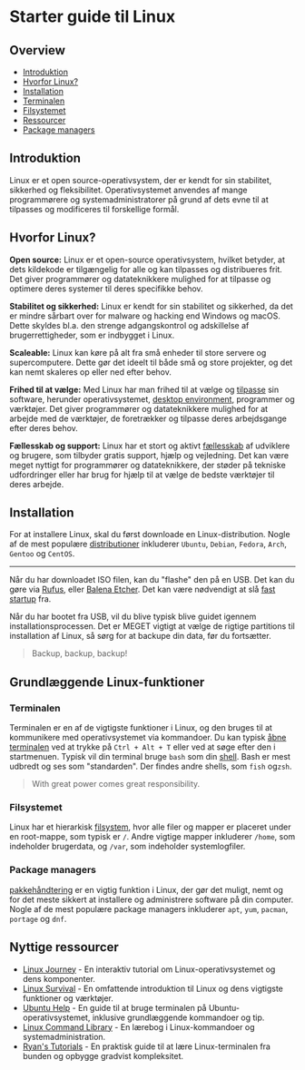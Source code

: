 # Starter guide til Linux

## Overview
- [Introduktion](#Introduktion)
- [Hvorfor Linux?](#hvorfor-linux)
- [Installation](#installation)
- [Terminalen](#terminalen)
- [Filsystemet](#filsystemet)
- [Ressourcer](#nyttige-ressourcer)
- [Package managers](#package-managers)

## Introduktion

Linux er et open source-operativsystem, der er kendt for sin stabilitet, sikkerhed og fleksibilitet. Operativsystemet anvendes af mange programmørere og systemadministratorer på grund af dets evne til at tilpasses og modificeres til forskellige formål.

## Hvorfor Linux?

**Open source:** Linux er et open-source operativsystem, hvilket betyder, at dets kildekode er tilgængelig for alle og kan tilpasses og distribueres frit. Det giver programmører og datateknikkere mulighed for at tilpasse og optimere deres systemer til deres specifikke behov.

**Stabilitet og sikkerhed:** Linux er kendt for sin stabilitet og sikkerhed, da det er mindre sårbart over for malware og hacking end Windows og macOS. Dette skyldes bl.a. den strenge adgangskontrol og adskillelse af brugerrettigheder, som er indbygget i Linux.

**Scaleable:** Linux kan køre på alt fra små enheder til store servere og supercomputere. Dette gør det ideelt til både små og store projekter, og det kan nemt skaleres op eller ned efter behov.

**Frihed til at vælge:** Med Linux har man frihed til at vælge og [tilpasse](https://www.reddit.com/r/unixporn/) sin software, herunder operativsystemet, [desktop environment](https://wiki.gentoo.org/wiki/Desktop_environment), programmer og værktøjer. Det giver programmører og datateknikkere mulighed for at arbejde med de værktøjer, de foretrækker og tilpasse deres arbejdsgange efter deres behov.

**Fællesskab og support:** Linux har et stort og aktivt [fællesskab](https://www.reddit.com/r/linux/) af udviklere og brugere, som tilbyder gratis support, hjælp og vejledning. Det kan være meget nyttigt for programmører og datateknikkere, der støder på tekniske udfordringer eller har brug for hjælp til at vælge de bedste værktøjer til deres arbejde.

## Installation

For at installere Linux, skal du først downloade en Linux-distribution. Nogle af de mest populære [distributioner](https://distrowatch.com/) inkluderer `Ubuntu`, `Debian`, `Fedora`, `Arch`, `Gentoo` og `CentOS`.

---

Når du har downloadet ISO filen, kan du "flashe" den på en USB. Det kan du gøre via [Rufus](https://rufus.ie/en/), eller [Balena Etcher](https://www.balena.io/etcher). Det kan være nødvendigt at slå [fast startup](https://help.uaudio.com/hc/en-us/articles/213195423-How-To-Disable-Fast-Startup-in-Windows-10) fra.

Når du har bootet fra USB, vil du blive typisk blive guidet igennem installationsprocessen. Det er MEGET vigtigt at vælge de rigtige partitions til installation af Linux, så sørg for at backupe din data, før du fortsætter.

> Backup, backup, backup!

## Grundlæggende Linux-funktioner

### Terminalen

Terminalen er en af de vigtigste funktioner i Linux, og den bruges til at kommunikere med operativsystemet via kommandoer. Du kan typisk [åbne terminalen](https://www.makeuseof.com/how-to-open-terminal-in-linux/) ved at trykke på `Ctrl + Alt + T` eller ved at søge efter den i startmenuen.
Typisk vil din terminal bruge `bash` som din [shell](https://www.gnu.org/software/bash/manual/html_node/What-is-a-shell_003f.html). Bash er mest udbredt og ses som "standarden". Der findes andre shells, som `fish` og`zsh`.


> With great power comes great responsibility.


### Filsystemet

Linux har et hierarkisk [filsystem](https://access.redhat.com/documentation/en-us/red_hat_enterprise_linux/4/html/reference_guide/s1-filesystem-fhs), hvor alle filer og mapper er placeret under en root-mappe, som typisk er `/`. Andre vigtige mapper inkluderer `/home`, som indeholder brugerdata, og `/var`, som indeholder systemlogfiler.

### Package managers

[pakkehåndtering](https://itsfoss.com/package-manager/) er en vigtig funktion i Linux, der gør det muligt, nemt og for det meste sikkert  at installere og administrere software på din computer. Nogle af de mest populære package managers inkluderer `apt`, `yum`, `pacman`, `portage` og `dnf`.

## Nyttige ressourcer

- [Linux Journey](https://linuxjourney.com/) - En interaktiv tutorial om Linux-operativsystemet og dens komponenter.
- [Linux Survival](https://linuxsurvival.com/linux-tutorial-introduction/) - En omfattende introduktion til Linux og dens vigtigste funktioner og værktøjer.
- [Ubuntu Help](https://help.ubuntu.com/community/UsingTheTerminal) - En guide til at bruge terminalen på Ubuntu-operativsystemet, inklusive grundlæggende kommandoer og tip.
- [Linux Command Library](https://lym.readthedocs.io/en/latest/) - En lærebog i Linux-kommandoer og systemadministration.
- [Ryan's Tutorials](https://ryanstutorials.net/linuxtutorial/) - En praktisk guide til at lære Linux-terminalen fra bunden og opbygge gradvist kompleksitet.

